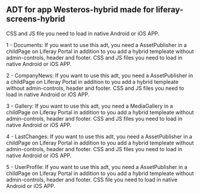 ADT for app Westeros-hybrid made for liferay-screens-hybrid
------------------------------------------------------------ 

CSS and JS file you need to load in native Android or iOS APP.

1 - Documents: If you want to use this adt, you need a AssetPublisher in a childPage on Liferay Portal in addition to you add a hybrid templeate without admin-controls, header and footer. CSS and JS files you need to load in native Android or iOS APP.

2 - CompanyNews: If you want to use this adt, you need a AssetPublisher in a childPage on Liferay Portal in addition to you add a hybrid templeate without admin-controls, header and footer. CSS and JS files you need to load in native Android or iOS APP.

3 - Gallery: If you want to use this adt, you need a MediaGallery in a childPage on Liferay Portal in addition to you add a hybrid templeate without admin-controls, header and footer. CSS and JS files you need to load in native Android or iOS APP.

4 - LastChanges: If you want to use this adt, you need a AssetPublisher in a childPage on Liferay Portal in addition to you add a hybrid templeate without admin-controls, header and footer. CSS and JS files you need to load in native Android or iOS APP.

5 - UserProfile: If you want to use this adt, you need a AssetPublisher in a childPage on Liferay Portal in addition to you add a hybrid templeate without admin-controls, header and footer. CSS file you need to load in native Android or iOS APP.